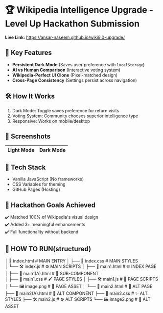 # 🏆 Wikipedia Intelligence Upgrade - Level Up Hackathon Submission

**Live Link:** https://ansar-naseem.github.io/wiki9.0-upgrade/

## 🚀 Key Features
- **Persistent Dark Mode** (Saves user preference with `localStorage`)
- **AI vs Human Comparison** (Interactive voting system)
- **Wikipedia-Perfect UI Clone** (Pixel-matched design)
- **Cross-Page Consistency** (Settings persist across navigation)

## 🛠️ How It Works
1. Dark Mode: Toggle saves preference for return visits
2. Voting System: Community chooses superior intelligence type
3. Responsive: Works on mobile/desktop

## 📸 Screenshots
| Light Mode | Dark Mode |
|------------|-----------|

## 🔧 Tech Stack
- Vanilla JavaScript (No frameworks)
- CSS Variables for theming
- GitHub Pages (Hosting)

## 🏅 Hackathon Goals Achieved
✔️ Matched 100% of Wikipedia's visual design  
✔️ Added 3+ meaningful enhancements  
✔️ Full functionality without backend  

## 🚀 HOW TO RUN(structured)
│
📄 index.html                      #   MAIN ENTRY
│   ├── 🎨 index.css             #   MAIN STYLES  
│   └── 🛠️ index.js              # ⚙ MAIN SCRIPTS
│
├── 📄 main1.html               # 🌐 INDEX PAGE
│   ├── 📄 main1(A).html        # 🔹 SUB-COMPONENT  
│   ├── 🎨 main1.css            # 🖌 PAGE STYLES
│   ├── 🛠️ main1.js           # 🧩 PAGE SCRIPTS
│   └── 🖼️ image.png           # 📸 PAGE ASSET
│
└── 📄 main2.html              # 🔄 ALT PAGE  
    ├── 📄 main2(A).html       # 🔸 ALT COMPONENT
    ├── 🎨 main2.css           # ✨ ALT STYLES
    ├── 🛠️ main2.js          # ⚙ ALT SCRIPTS
    └── 🖼️ image2.png          # 📸 ALT ASSET
    

